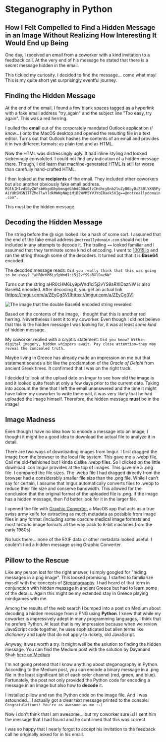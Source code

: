 # Steganography in Python
## How I Felt Compelled to Find a Hidden Message in an Image Without Realizing How Interesting It Would End up Being

One day, I received an email from a coworker with a kind invitation to a feedback call. At the very end of his message he stated that there is a secret message hidden in the email.

This tickled my curiosity. I decided to find the message... come what may! This is my quite short yet surprisingly eventful journey.

## Finding the Hidden Message
At the end of the email, I found a few blank spaces tagged as a hyperlink with a fake email address "try_again" and the subject line "Too easy, try again". This was a red herring.

I pulled the __email__ out of the corporately mandated Outlook application (_I know..._) onto the MacOS desktop and opened the resulting file in a text editor. Turns out that Outlook hashes the contents of an email and provides it in two different formats: as plain text and as HTML. 

Now the HTML was distressingly ugly. It had inline styling and looked sickeningly convoluted. I could not find any indication of a hidden message there. Though, I did learn that machine-generated HTML is still far worse than carefully hand-crafted HTML.

I then looked at the __recipients__ of the email. They included other coworkers but also another obviously fake email address.
```RGlkIHlvdSByZWFsbHkgdGhpbmsgdGhhdCB0aGlzIHdhcyBnb2luZyB0byBiZSBlYXN5PyAiYUhSMGNITTZMeTlwYldkMWNpNWpiMjB2WVM5YVJYbERaek5XIg==@notreallydomain.com".```

This must be the hidden message.

## Decoding the Hidden Message

The string before the @ sign looked like a hash of some sort. I assumed that the end of the fake email address `@notreallydomain.com` should not be included in any attempts to decode it. The trailing `==` looked familiar and I assumed that they terminate some kind of encoding. I went to [10015.io](https://10015.io/tools/base64-encoder-decoder) and ran the string through some of the decoders. It turned out that it is __Base64__ encoded.

The decoded message reads:
```Did you really think that this was going to be easy? "aHR0cHM6Ly9pWnd1ci5j2vYS9aRXlDazNW"```

Turns out the string aHR0cHM6Ly9pWnd1ci5j2vYS9aRXlDazNW is also Base64 encoded. After decoding it, you get an actual link [https://imgur.com/a/ZEyCg3V](https://imgur.com/a/ZEyCg3V)

![The image that the double Base64 encoded string revealed](imgur.png "The image on Imgur")

Based on the contents of the image, I thought that this is another red herring. Nevertheless I sent it to my coworker. Even though I did not believe that this is the hidden message I was looking for, it was at least _some kind_ of hidden message.

My coworker replied with a cryptic statement: ```Did you know? Within digital imagery, hidden whispers await. Pay close attention—they may reveal the concealed truth.```

Maybe living in Greece has already made an impression on me but that statement sounds a bit like the proclamation of the _Oracle of Delphi_ from ancient Greek times. It confirmed that I was on the right track. 

I decided to look at the upload date on Imgur to see how old the image is and it looked quite fresh at only a few days prior to the current date. Taking into account the time that I left the email unanswered and the time it might have taken my coworker to write the email, it was very likely that he had uploaded the image himself. Therefore, the hidden message __must__ be in the image!

## Image Madness

Even though I have no idea how to encode a message into an image, I thought it might be a good idea to download the actual file to analyze it in detail. 

There are two ways of downloading images from Imgur. I first dragged the image from the browser to the local file system. This gave me a .webp file. Call me old-fashioned but I kinda dislike .webp files. So I clicked on the little download icon Imgur provides at the top of images. This gave me a .png file. I compared the file sizes. The .webp file I had dragged directly from the browser had a considerably smaller file size than the .png file. While I can't say for certain, I assume that Imgur automatically converts files to .webp to reduce their file size and conserve bandwidth. This allowed for the conclusion that the original format of the uploaded file is .png. If the image has a hidden message, then I'd better look for it in the larger file.

I opened the file with [Graphic Converter](https://www.lemkesoft.de/en/products/graphicconverter), a MacOS app that acts as a true swiss army knife for extracting as much metadata as possible from image files in any format (including some obscure medical image formats and most historic image formats all the way back to 8-bit machines from the early 1980s).

No luck there... none of the EXIF data or other metadata looked useful. I couldn't find a hidden message using Graphic Converter.

## Pillow to the Rescue

Like any person lost for the right answer, I simply googled for "hiding messages in a png image". This looked promising. I started to familiarize myself with the concepts of [Steganography](https://en.m.wikipedia.org/wiki/Steganography). I had heard of that term in conjunction with hidden message in ancient Greece but had to learn some of the details. Again this might be my extended stay in Greece playing mindgames with me.

Among the results of the web search I bumped into a post on Medium about decoding a hidden message from a PNG using __Python__. I knew that while my coworker is impressively adept in many programming languages, I think that he prefers Python. At least that is my impression because when we review JavaScript code together, he uses sophisticated but alien terms like _dictionary_ and _tuple_ that do not apply to rickety, old JavaScript.

Anyway, it was worth a try. It might well be the solution to finding the hidden message. You can find the Medium post with the solution by Dayanand Shah [here on Medium](https://dayanand-shah.medium.com/the-art-of-hiding-secret-messages-in-images-with-python-steganography-5a6583065856)

I'm not going pretend that I know anything about steganography in Python. According to the Medium post, you can encode a binary message in a .png file in the least significant bit of each color channel (red, green, and blue). Fortunately, the post not only provided the Python code for encoding a message in an image but also how to __decode__ it.

I installed pillow and ran the Python code on the image file. And I was astounded... I actually got a clear text message printed to the console:
```Congratulations! You're as awesome as me :-)```

Now I don't think that I am awesome... but my coworker sure is! I sent him the message that I had found and he confirmed that this was correct.

I was so happy that I nearly forgot to accept his invitation to the feedback call he originally asked for in his email.
